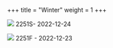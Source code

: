 +++
title = "Winter"
weight = 1
+++

![](2022-12-24.jpeg)
2251S- 2022-12-24

![](2022-12-23.jpeg)
2251F - 2022-12-23